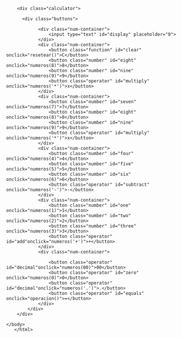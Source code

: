<!DOCTYPE html>
<html lang="en">
<head>
    <meta charset="UTF-8">
    <meta http-equiv="X-UA-Compatible" content="IE=edge">
    <meta name="viewport" content="width=device-width, initial-scale=1.0">
    <title>Document</title>
    <link rel="stylesheet" href="stilo.css">
</head>
<body>
    
        <div class="calculator">
        
          <div class="buttons">
                     
                <div class="num-container">
                    <input type="text" id="display" placeholder="0">
                </div>
                <div class="num-container">
                    <button class="function" id="clear" onclick="resetear()">C</button>
                    <button class="number" id="eight" onclick="numeros(8)">8</button>
                    <button class="number" id="nine" onclick="numeros(9)">9</button>
                    <button class="operator" id="multiply" onclick="numeros('*')">x</button>
                </div>
                <div class="num-container">
                    <button class="number" id="seven" onclick="numeros(7)">7</button>
                    <button class="number" id="eight" onclick="numeros(8)">8</button>
                    <button class="number" id="nine" onclick="numeros(9)">9</button>
                    <button class="operator" id="multiply" onclick="numeros('*')">x</button>
                </div>
                <div class="num-container">
                    <button class="number" id="four" onclick="numeros(4)">4</button>
                    <button class="number" id="five" onclick="numeros(5)">5</button>
                    <button class="number" id="six" onclick="numeros(6)">6</button>
                    <button class="operator" id="subtract" onclick="numeros('-')">-</button>
                </div>
                <div class="num-container">
                    <button class="number" id="one" onclick="numeros(1)">1</button>
                    <button class="number" id="two" onclick="numeros(2)">2</button>
                    <button class="number" id="three" onclick="numeros(3)">3</button>
                    <button class="operator" id="add"onclick="numeros('+')">+</button>
                </div>
                <div class="num-container">
                    
                    <button class="operator" id="decimal"onclick="numeros(00)">00</button>
                    <button class="operator" id="zero" onclick="numeros(0)">0</button>
                    <button class="operator" id="decimal"onclick="numeros('.')">.</button>
                    <button class="operator" id="equals" onclick="operacion()">=</button>
                </div>
            </div>
        </div>
    
    </body>
       </html>
